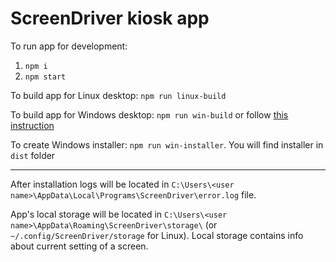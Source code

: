 
# ScreenDriver kiosk app

To run app for development:

1. `npm i`
1. `npm start`

To build app for Linux desktop: `npm run linux-build`

To build app for Windows desktop: `npm run win-build` or follow [this instruction](https://github.com/electron-userland/electron-packager#building-windows-apps-from-non-windows-platforms)

To create Windows installer: `npm run win-installer`. You will find installer in `dist` folder  

***

After installation logs will be located in `C:\Users\<user name>\AppData\Local\Programs\ScreenDriver\error.log` file. 

App's local storage will be located in `C:\Users\<user name>\AppData\Roaming\ScreenDriver\storage\` (or `~/.config/ScreenDriver/storage` for Linux). Local storage contains info about current setting of a screen.

